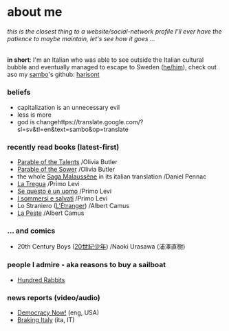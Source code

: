 # about me

###### this is the closest thing to a website/social-network profile I'll ever have the patience to *maybe* maintain, let's see how it goes ...

**in short**: I'm an Italian who was able to see outside the Italian cultural bubble and eventually managed to escape to Sweden
([he/him](https://en.pronouns.page/@kappanneo)),
check out aso my [sambo](https://sverigesradio.se/artikel/what-does-it-mean-to-be-a-sambo-in-sweden)'s github: [harisont](../../../../harisont)

### beliefs
 - capitalization is an unnecessary evil
 - less is more
 - god is changehttps://translate.google.com/?sl=sv&tl=en&text=sambo&op=translate

### recently read books (latest-first)
 - [Parable of the Talents](https://en.wikipedia.org/wiki/Parable_of_the_Talents_(novel)) /Olivia Butler
 - [Parable of the Sower](https://en.wikipedia.org/wiki/Parable_of_the_Sower_(novel)) /Olivia Butler
 - the whole [Saga Malaussène](https://fr.wikipedia.org/wiki/Saga_Malauss%C3%A8ne) in its italian translation /Daniel Pennac
 - [La Tregua](https://it.wikipedia.org/wiki/La_tregua_(Primo_Levi)) /Primo Levi
 - [Se questo è un uomo](https://it.wikipedia.org/wiki/Se_questo_%C3%A8_un_uomo) /Primo Levi
 - [I sommersi e salvati](https://it.wikipedia.org/wiki/I_sommersi_e_i_salvati) /Primo Levi
 - Lo Straniero ([L'Étranger](https://fr.wikipedia.org/wiki/L%27%C3%89tranger)) /Albert Camus
 - [La Peste](https://fr.wikipedia.org/wiki/La_Peste) /Albert Camus

### ... and comics
 - 20th Century Boys ([20世紀少年](https://zh.wikipedia.org/wiki/20%E4%B8%96%E7%B4%80%E5%B0%91%E5%B9%B4)) /Naoki Urasawa (浦澤直樹)

### people I admire - aka reasons to buy a sailboat
 - [Hundred Rabbits](https://100r.co/site/about_us.html)

### news reports (video/audio)
 - [Democracy Now!](https://www.democracynow.org/shows) (eng, USA)
 - [Braking Italy](https://www.youtube.com/user/breakingitaly) (ita, IT)
